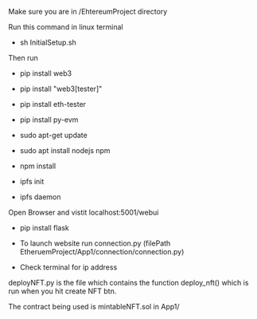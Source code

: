
Make sure you are in /EhtereumProject directory

Run this command in linux terminal

- sh InitialSetup.sh

Then run

- pip install web3
- pip install "web3[tester]"
- pip install eth-tester
- pip install py-evm

- sudo apt-get update
- sudo apt install nodejs npm
- npm install

- ipfs init
- ipfs daemon

Open Browser and vistit localhost:5001/webui

- pip install flask

- To launch website run connection.py (filePath EtheruemProject/App1/connection/connection.py)
- Check terminal for ip address
 
deployNFT.py is the file which contains the function deploy_nft() which is run when you hit
 create NFT btn.
 
 The contract being used is mintableNFT.sol in App1/
 

